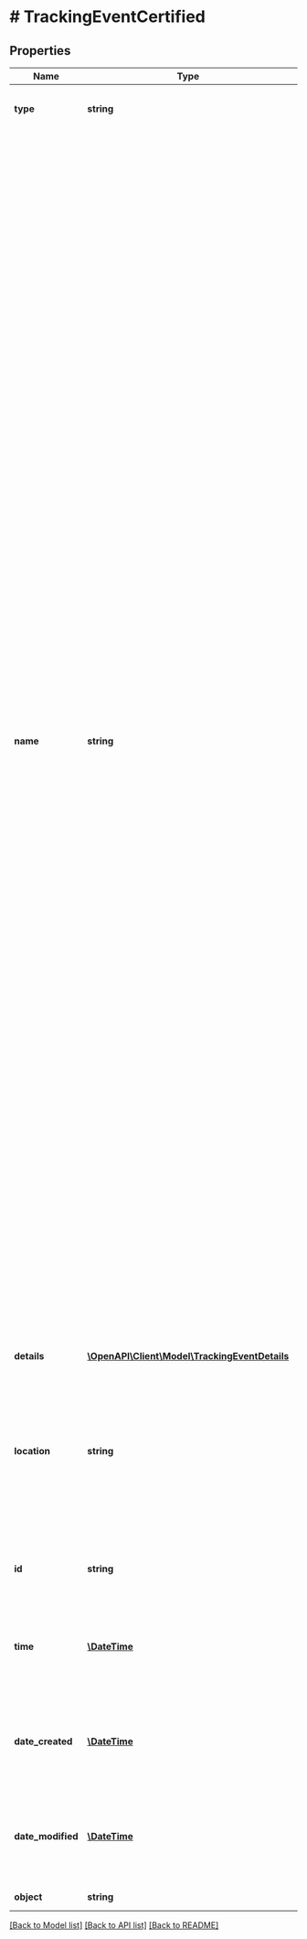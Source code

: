 # # TrackingEventCertified

## Properties

Name | Type | Description | Notes
------------ | ------------- | ------------- | -------------
**type** | **string** | a Certified letter tracking event | [optional]
**name** | **string** | Name of tracking event for Certified letters. Letters sent with USPS Certified Mail are fully tracked by USPS, therefore their tracking events have an additional details object with more detailed information about the tracking event. Some certified tracking event names have multiple meanings, noted in the list here. See the description of the details object for the full set of combined certified tracking event name meanings.    * &#x60;Mailed&#x60; - Package has been accepted into the carrier network for delivery.    * &#x60;In Transit&#x60; - Maps to four distinct stages of transit.    * &#x60;In Local Area&#x60; - Package is at a location near the end destination.    * &#x60;Processed for Delivery&#x60; - Maps to two distinct stages of delivery.    * &#x60;Pickup Available&#x60; - Package is available for pickup at carrier location.    * &#x60;Delivered&#x60; - Package has been delivered.    * &#x60;Re-Routed&#x60; - Package has been forwarded.    * &#x60;Returned to Sender&#x60; - Package is to be returned to sender.    * &#x60;Issue&#x60; - Maps to (at least) 15 possible issues, some of which are actionable. | [optional]
**details** | [**\OpenAPI\Client\Model\TrackingEventDetails**](TrackingEventDetails.md) |  | [optional]
**location** | **string** | The zip code in which the event occurred if it exists, otherwise will be the name of a Regional Distribution Center if it exists, otherwise will be null. | [optional]
**id** | **string** | Unique identifier prefixed with &#x60;evnt_&#x60;. | [optional]
**time** | [**\DateTime**](\DateTime.md) | A timestamp in ISO 8601 format of the date USPS registered the event. | [optional]
**date_created** | [**\DateTime**](\DateTime.md) | A timestamp in ISO 8601 format of the date the resource was created. | [optional]
**date_modified** | [**\DateTime**](\DateTime.md) | A timestamp in ISO 8601 format of the date the resource was last modified. | [optional]
**object** | **string** |  | [optional] [default to OBJECT_TRACKING_EVENT]

[[Back to Model list]](../../README.md#models) [[Back to API list]](../../README.md#endpoints) [[Back to README]](../../README.md)
